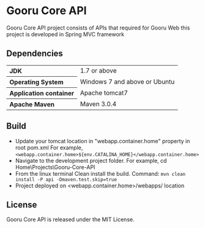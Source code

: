 Gooru Core API
==============
Gooru Core API project consists of APIs that required for Gooru Web this project is developed in Spring MVC framework


## Dependencies 
<table>
  <tr>
    <th style="text-align:left;">JDK</th>
    <td>1.7 or above</td>
  </tr>
  <tr>
    <th style="text-align:left;">Operating System</th>
    <td>Windows 7 and above or Ubuntu</td>
  </tr>
   <tr>
    <th style="text-align:left;">Application container</th>
    <td>Apache tomcat7</td>
  </tr>
   <tr>
    <th style="text-align:left;">Apache Maven</th>
    <td>Maven 3.0.4</td>
  </tr>
</table>

## Build
* Update your tomcat location in "webapp.container.home" property in root pom.xml
For example, `<webapp.container.home>${env.CATALINA_HOME}</webapp.container.home>`
* Navigate to the development project folder.
For example, cd Home\Projects\Gooru-Core-API 
* From the linux terminal Clean install the build.
Command: `mvn clean install -P api -Dmaven.test.skip=true`
* Project deployed on <webapp.container.home>/webapps/ location


## License
Gooru Core API is released under the MIT License. 
